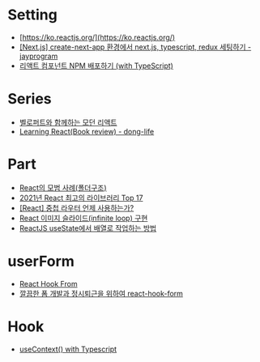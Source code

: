 # Setting
- [https://ko.reactjs.org/](https://ko.reactjs.org/)
- [[Next.js] create-next-app 환경에서 next.js, typescript, redux 세팅하기 - jayprogram](https://jayprogram.tistory.com/92)
- [리액트 컴포넌트 NPM 배포하기 (with TypeScript)](https://velog.io/@junghyeonsu/NPM-%EB%B0%B0%ED%8F%AC-%EC%96%B4%EB%A0%B5%EC%A7%80-%EC%95%8A%EC%95%84%EC%9A%94-with-%ED%85%8C%EC%98%A4-%EA%B5%AC%EA%B8%80-%EC%8A%A4%ED%94%84%EB%A6%B0%ED%8A%B8-4%EA%B8%B0)
# Series
- [벨로퍼트와 함께하는 모던 리액트](https://react.vlpt.us/)
- [Learning React(Book review) - dong-life](https://dong-life.tistory.com/100?category=1027825)

# Part
- [React의 모범 사례(폴더구조)](https://kyuhyuk.kr/article/react/2021/10/04/React-Best-Practice) 
- [2021년 React 최고의 라이브러리 Top 17](https://mmsesang.tistory.com/entry/2021%EB%85%84-React-%EC%B5%9C%EA%B3%A0%EC%9D%98-%EB%9D%BC%EC%9D%B4%EB%B8%8C%EB%9F%AC%EB%A6%AC-Top-17)
- [[React] 중첩 라우터 언제 사용하는가?](https://mygumi.tistory.com/414)
- [React 이미지 슬라이드(infinite loop) 구현](https://velog.io/@760kry/React-%EC%9D%B4%EB%AF%B8%EC%A7%80-%EC%8A%AC%EB%9D%BC%EC%9D%B4%EB%93%9Cinfinite-loop-%EA%B5%AC%ED%98%84)
- [ReactJS useState에서 배열로 작업하는 방법](https://geekconfig.com/tutorial/how-to-work-with-arrays-in-reactjs-usestate)

# userForm
- [React Hook From](https://wonillism.tistory.com/279#12.%20getValues)
- [깔끔한 폼 개발과 정시퇴근을 위하여 react-hook-form](https://dealicious-inc.github.io/2022/07/25/ss-studio.html)

# Hook
- [useContext() with Typescript](https://dev.to/madv/usecontext-with-typescript-23ln)
